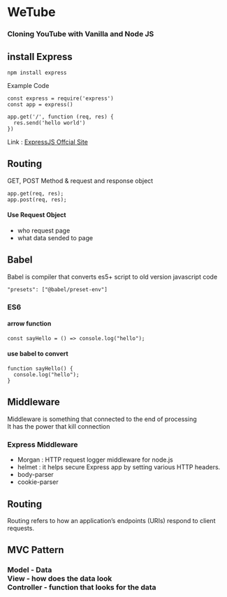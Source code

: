# WeTube

### Cloning YouTube with Vanilla and Node JS

## install Express

```
npm install express
```

Example Code

```
const express = require('express')
const app = express()

app.get('/', function (req, res) {
  res.send('hello world')
})
```

Link : [ExpressJS Offcial Site][expresslink]

[expresslink]: https://expressjs.com/ "To ExpressJS"

## Routing

GET, POST Method & request and response object

```
app.get(req, res);
app.post(req, res);
```

#### Use Request Object

- who request page
- what data sended to page

## Babel

Babel is compiler that converts es5+ script to old version javascript code

```
"presets": ["@babel/preset-env"]
```

### ES6

#### arrow function

```
const sayHello = () => console.log("hello");
```

#### use babel to convert

```
function sayHello() {
  console.log("hello");
}
```

## Middleware

Middleware is something that connected to the end of processing<br>
It has the power that kill connection

### Express Middleware

- Morgan : HTTP request logger middleware for node.js
- helmet : it helps secure Express app by setting various HTTP headers.
- body-parser
- cookie-parser

## Routing

Routing refers to how an application’s endpoints (URIs) respond to client requests.

## MVC Pattern

<h3> 
Model - Data <br>
View - how does the data look <br>
Controller - function that looks for the data
</h3>

